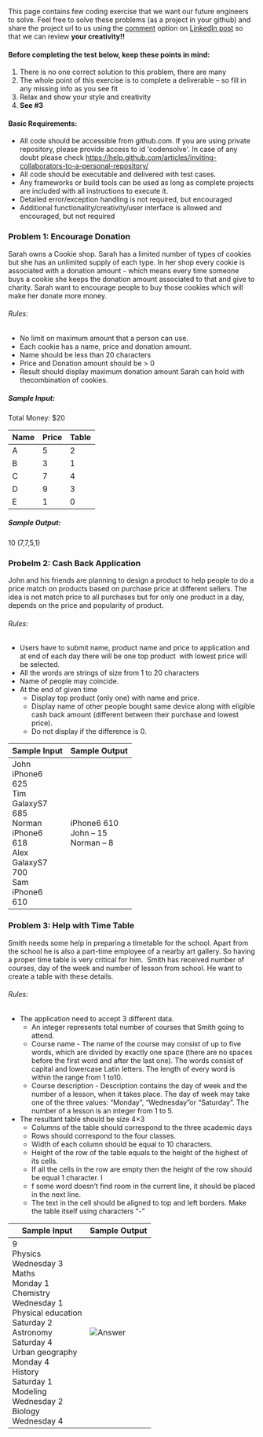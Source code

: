 This page contains few coding exercise that we want our future engineers to solve. Feel free to solve these problems (as a project in your github) and share the project url to us using the <u>comment</u> option on <u>LinkedIn post</u> so that we can review **your creativity!!**

#### Before completing the test below, keep these points in mind:

1. There is no one correct solution to this problem, there are many
2. The whole point of this exercise is to complete a deliverable – so fill in any missing info as you see fit
3. Relax and show your style and creativity
4. **See #3**

#### Basic Requirements:

- All code should be accessible from github.com. If you are using private repository, please provide access to id 'codensolve'. In case of any doubt please check https://help.github.com/articles/inviting-collaborators-to-a-personal-repository/
- All code should be executable and delivered with test cases.
- Any frameworks or build tools can be used as long as complete projects are included with all instructions to execute it.
- Detailed error/exception handling is not required, but encouraged
- Additional functionality/creativity/user interface is allowed and encouraged, but not required

### Problem 1: Encourage Donation

Sarah owns a Cookie shop. Sarah has a limited number of types of cookies but she has an unlimited supply of each type. In her shop every cookie is associated with a donation amount - which means every time someone buys a cookie she keeps the donation amount associated to that and give to charity. Sarah want to encourage people to buy those cookies which will make her donate more money. 

###### Rules:

- No limit on maximum amount that a person can use.
- Each cookie has a name, price and donation amount. 
- Name should be less than 20 characters
- Price and Donation amount should be > 0
- Result should display maximum donation amount Sarah can hold with thecombination of cookies.

##### Sample Input:

Total Money: $20

| Name | Price | Table |
| ---- | ----- | ----- |
| A    | 5     | 2     |
| B    | 3     | 1     |
| C    | 7     | 4     |
| D    | 9     | 3     |
| E    | 1     | 0     |

##### Sample Output:

10 (7,7,5,1)

### Probelm 2: Cash Back Application

John and his friends are planning to design a product to help people to do a price match on products based on purchase price at different sellers. The idea is not match price to all purchases but for only one product in a day, depends on the price and popularity of product. 

###### Rules:

- Users have to submit name, product name and price to application and at end of each day there will be one top product  with lowest price will be selected.
- All the words are strings of size from 1 to 20 characters
- Name of people may coincide.
- At the end of given time 
  - Display top product (only one) with name and price.
  - Display name of other people bought same device along with eligible cash back amount (different between their purchase and lowest price).
  - Do not display if the difference is 0.

|Sample Input|Sample Output|
|------------|-------------|
|John <br/> iPhone6 <br/> 625 <br/> Tim <br/> GalaxyS7 <br/> 685 <br/> Norman <br/> iPhone6 <br/> 618 <br/> Alex <br/> GalaxyS7 <br/> 700 <br/> Sam <br/> iPhone6 <br/> 610 <br/>|iPhone6 610 <br/> John – 15 <br/> Norman – 8 |

### Problem 3: Help with Time Table

Smith needs some help in preparing a timetable for the school. Apart from the school he is also a part-time employee of a nearby art gallery. So having a proper time table is very critical for him.  Smith has received number of courses, day of the week and number of lesson from school. He want to create a table with these details.

###### Rules:

- The application need to accept 3 different data. 
  - An integer represents total number of courses that Smith going to attend.
  - Course name - The name of the course may consist of up to five words, which are divided by exactly one space (there are no spaces before the first word and after the last one). The words consist of capital and lowercase Latin letters. The length of every word is within the range from 1 to10.
  - Course description - Description contains the day of week and the number of a lesson, when it takes place. The day of week may take one of the three values: “Monday”, “Wednesday”or “Saturday”. The number of a lesson is an integer from 1 to 5. 
- The resultant table should be size 4×3
  - Columns of the table should correspond to the three academic days
  - Rows should correspond to the four classes. 
  - Width of each column should be equal to 10 characters. 
  - Height of the row of the table equals to the height of the highest of its cells. 
  - If all the cells in the row are empty then the height of the row should be equal 1 character. I
  - f some word doesn’t find room in the current line, it should be placed in the next line. 
  - The text in the cell should be aligned to top and left borders. Make the table itself using characters “-” 

|Sample Input|Sample Output|
|------------|-------------|
|9 <br/> Physics <br/> Wednesday 3 <br/> Maths <br/> Monday 1 <br/> Chemistry <br/> Wednesday 1 <br/> Physical education <br/> Saturday 2 <br/> Astronomy <br/> Saturday 4 <br/> Urban geography <br/> Monday 4 <br/> History <br/> Saturday 1 <br/> Modeling <br/> Wednesday 2 <br/> Biology <br/> Wednesday 4|![Answer](https://raw.githubusercontent.com/codensolve/solve-this/master/answer.png)|



